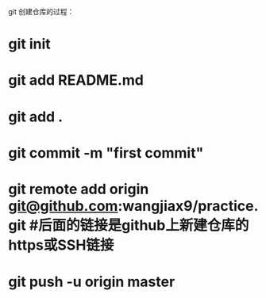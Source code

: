 git 创建仓库的过程：
# git init 
# git add README.md
# git add . 
# git commit -m "first commit" 
# git remote add origin git@github.com:wangjiax9/practice.git    #后面的链接是github上新建仓库的https或SSH链接
# git push -u origin master 

